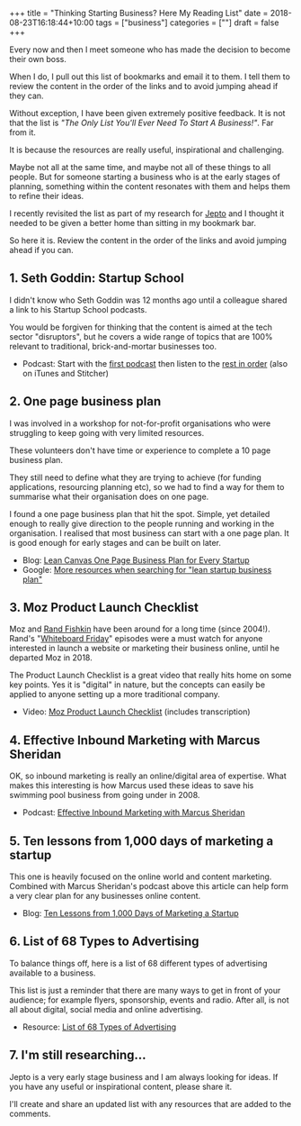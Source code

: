 +++
title = "Thinking Starting Business? Here My Reading List"
date = 2018-08-23T16:18:44+10:00
tags = ["business"]
categories = [""]
draft = false
+++

Every now and then I meet someone who has made the decision to become their own boss.

When I do, I pull out this list of bookmarks and email it to them. I tell them to review the content in the order of the links and to avoid jumping ahead if they can.

<!--more-->

Without exception, I have been given extremely positive feedback. It is not that the list is *"The Only List You'll Ever Need To Start A Business!"*. Far from it.

It is because the resources are really useful, inspirational and challenging.

Maybe not all at the same time, and maybe not all of these things to all people. But for someone starting a business who is at the early stages of planning, something within the content resonates with them and helps them to refine their ideas.

I recently revisited the list as part of my research for [Jepto](http://www.jepto.com/) and I thought it needed to be given a better home than sitting in my bookmark bar.

So here it is. Review the content in the order of the links and avoid jumping ahead if you can.

1\. Seth Goddin: Startup School
-------------------------------

I didn't know who Seth Goddin was 12 months ago until a colleague shared a link to his Startup School podcasts.

You would be forgiven for thinking that the content is aimed at the tech sector "disruptors", but he covers a wide range of topics that are 100% relevant to traditional, brick-and-mortar businesses too.  

-   Podcast: Start with the [first podcast](https://art19.com/shows/startup-school/episodes/39074f42-e391-40dd-9692-9bcf676d4538) then listen to the [rest in order](https://art19.com/shows/startup-school?perPage=25) (also on iTunes and Stitcher)

2\. One page business plan
--------------------------

I was involved in a workshop for not-for-profit organisations who were struggling to keep going with very limited resources.

These volunteers don't have time or experience to complete a 10 page business plan.

They still need to define what they are trying to achieve (for funding applications, resourcing planning etc), so we had to find a way for them to summarise what their organisation does on one page.  

I found a one page business plan that hit the spot. Simple, yet detailed enough to really give direction to the people running and working in the organisation. I realised that most business can start with a one page plan. It is good enough for early stages and can be built on later.

-   Blog: [Lean Canvas One Page Business Plan for Every Startup](https://puneetsachdev.wordpress.com/2015/12/28/lean-canvas-one-page-business-plan-for-every-startup/)
-   Google: [More resources when searching for "lean startup business plan"](https://www.google.com.au/search?q=lean+startup+business+plan)

3\. Moz Product Launch Checklist
--------------------------------

Moz and [Rand Fishkin](https://sparktoro.com/blog/) have been around for a long time (since 2004!). Rand's "[Whiteboard Friday](https://moz.com/blog/category/whiteboard-friday)" episodes were a must watch for anyone interested in launch a website or marketing their business online, until he departed Moz in 2018.

The Product Launch Checklist is a great video that really hits home on some key points. Yes it is "digital" in nature, but the concepts can easily be applied to anyone setting up a more traditional company.

-   Video: [Moz Product Launch Checklist](https://moz.com/blog/product-launch-checklist) (includes transcription)

4\. Effective Inbound Marketing with Marcus Sheridan
----------------------------------------------------

OK, so inbound marketing is really an online/digital area of expertise. What makes this interesting is how Marcus used these ideas to save his swimming pool business from going under in 2008.

-   Podcast: [Effective Inbound Marketing with Marcus Sheridan](https://soundcloud.com/google-partners/27-effective-inbound-marketing-with-marcus-sheridan-part-1)

5\. Ten lessons from 1,000 days of marketing a startup
------------------------------------------------------

This one is heavily focused on the online world and content marketing. Combined with Marcus Sheridan's podcast above this article can help form a very clear plan for any businesses online content.

-   Blog: [Ten Lessons from 1,000 Days of Marketing a Startup](https://www.indiehackers.com/@markosaric/ten-lessons-from-1-000-days-of-marketing-a-startup-7fe9b1d723)

6\. List of 68 Types to Advertising
------------------------------------

To balance things off, here is a list of 68 different types of advertising available to a business.

This list is just a reminder that there are many ways to get in front of your audience; for example flyers, sponsorship, events and radio. After all, is not all about digital, social media and online advertising.

-   Resource: [List of 68 Types of Advertising](https://docs.google.com/spreadsheets/d/10lKHzet-1llSR0-FWmYZ95pXqEY6fGR-nmY9C8o8JYA/edit?usp=sharing)

7\. I'm still researching...
---------------------

Jepto is a very early stage business and I am always looking for ideas. If you have any useful or inspirational content, please share it.

I'll create and share an updated list with any resources that are added to the comments.
